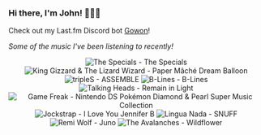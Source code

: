 ### Hi there, I'm John! 🏄🏻‍♂️

Check out my Last.fm Discord bot [Gowon](http://gowon.ca)!

_Some of the music I've been listening to recently!_


<!-- lastfm -->
<p align="center"><img src="https://lastfm.freetls.fastly.net/i/u/64s/d6272ca429a54c4fa91001dd59db2af9.jpg" title="The Specials - The Specials"> <img src="https://lastfm.freetls.fastly.net/i/u/64s/01f1473699731aa381aad240d6446b96.jpg" title="King Gizzard & The Lizard Wizard - Paper Mâché Dream Balloon"> <img src="https://lastfm.freetls.fastly.net/i/u/64s/1e80804a8d25426a9397d39e779ccd93.png" title="tripleS - ASSEMBLE"> <img src="https://lastfm.freetls.fastly.net/i/u/64s/274db40bf7280083ed317eba180ace9f.jpg" title="B-Lines - B-Lines"> <img src="https://lastfm.freetls.fastly.net/i/u/64s/01b1ed18eeb91c8982b242f8fd7ef61a.png" title="Talking Heads - Remain in Light"> <img src="https://lastfm.freetls.fastly.net/i/u/64s/960e7faf43f6b3260bba915975671dfa.png" title="Game Freak - Nintendo DS Pokémon Diamond & Pearl Super Music Collection"> <img src="https://lastfm.freetls.fastly.net/i/u/64s/9e3123c042fb257fe1851e25400203af.png" title="Jockstrap - I Love You Jennifer B"> <img src="https://lastfm.freetls.fastly.net/i/u/64s/2ecf7b0e335e35f59b04232ab77c082d.jpg" title="Lingua Nada - SNUFF"> <img src="https://lastfm.freetls.fastly.net/i/u/64s/3fef92b5b495c9f627136789cd811b59.jpg" title="Remi Wolf - Juno"> <img src="https://lastfm.freetls.fastly.net/i/u/64s/79f7b18fab9b9298b93b31296dfb9b09.jpg" title="The Avalanches - Wildflower"> </p>
